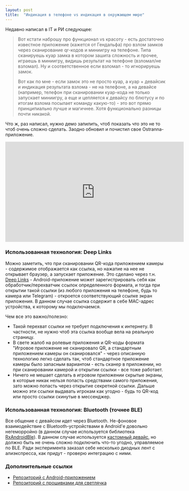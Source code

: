 ```yaml
---
layout: post
title:  "Индикация в телефоне vs индикация в окружающем мире"
---
```


Недавно написал в IT и РИ следующее:

> Вот кстати наброшу про функционал vs красоту - есть достаточно известное приложение 
> (кажется от Гендальфа) про взлом замков через сканирование qr-кодов и миниигру на телефоне.
> Типа сканируешь куар замка в котором зашита сложность и прочее, играешь в миниигру, 
> видишь результат на телефоне (взломал/не взломал). Ну и соответственное если взломал - то игнорируешь
> замок.
> 
> Вот как по мне - если замок это не просто куар, а куар + девайсик и индикация результата 
> взлома - не на телефоне, а на девайсе (например, телефон при сканировании куар-кода не 
> только запускает миниигру, а еще и цепляется к девайсу по блютусу и по итогам взлома посылает 
> команду какую-то) - это вот прямо принципиально лучше и магичнее. Хотя функционально разницы 
> почти никакой.

Что ж, раз написал, нужно демо запилить, чтоб показать что это не то чтоб очень сложно сделать.
Заодно обновил и почистил свое Ostranna-приложение.

<iframe width="560" height="315" src="https://www.youtube.com/embed/WU-AopSdobI" title="YouTube video player" frameborder="0" allow="accelerometer; autoplay; clipboard-write; encrypted-media; gyroscope; picture-in-picture" allowfullscreen>
</iframe>

### Использованная технология: Deep Links

Можно заметить, что при сканировании QR-кода приложением камеры - содержимое отображается как ссылка,
но нажатие на нее не открывает браузер, а запускает приложение. Это сделано через т.н.
[Deep Links](https://developer.android.com/training/app-links/deep-linking) - Android-приложение может
зарегистрировать себя как обработчик/перехватчик ссылок определенного формата, и тогда при открытии такой ссылки
(из любого приложения на телефоне, будь то камера или Telegram) - откроется соответствующий ссылке
экран приложения. В данном случае ссылка содержит в себе MAC-адрес устройства, к которому мы подключаемся.
 
Чем все это важно/полезно:
* Такой перехват ссылки не требует подключения к интернету. В частности, не нужно чтоб эта ссылка вообще
  вела на реальную страницу.
* В свете жалоб на ролевые приложения и QR-коды формата "Игровое приложение не сканировало QR, а стандартным
  приложением камеры он сканировался" - через описанную технологию легко сделать так, чтоб стандартное
  приложение камеры было запасным вариантом - есть сканер в приложении, но при сканировании камерой и
  открытии ссылки - все тоже работает.
* Ничего не мешает сделать в игровом приложении скрытые экраны, в которые никак нельзя попасть средствами
  самого приложения, зато можно попасть через открытие секретной ссылки. Дальше можно эти ссылки выдавать
  игрокам как угодно - будь то QR-код или просто ссылки скинутые в мессенджер.

### Использованная технология: Bluetooth (точнее BLE)

Все общение с девайсом идет через Bluetooth. Не-фоновое взаимодействие с Bluetooth-устройствами в
Android'е довольно негеморройно (в данном случае используется библиотека [RxAndroidBle](https://github.com/dariuszseweryn/RxAndroidBle)).
В данном случае используется [кастомный девайс](https://ostranna.ru/gameengine/thefirefly/),
но должно быть не очень сложно подключить что-то угодно, управляемое по BLE.
Ради эксперимента заказал себе несколько диодных лент с алиэкспресса, как придут - проверю интеграцию с ними.

### Дополнительные ссылки
* [Репозиторий с Android-приложением](https://github.com/aeremin/ostranna_configurator)
* [Репозиторий с прошивками для светлячка](https://github.com/aeremin/firefly_zephyr)
